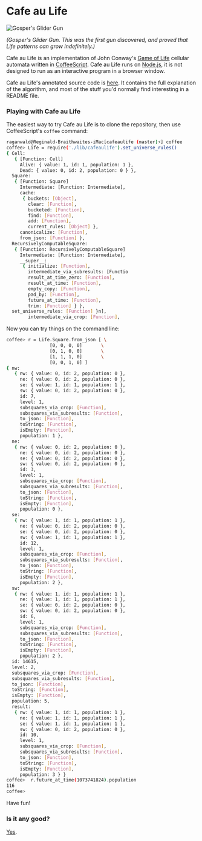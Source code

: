 # Cafe au Life

![Gosper's Glider Gun](http://raganwald.github.com/cafeaulife/docs/gospers_glider_gun.gif)

*(Gosper's Glider Gun. This was the first gun discovered, and proved that Life patterns can grow indefinitely.)*

Cafe au Life is an implementation of John Conway's [Game of Life][life] cellular automata written in [CoffeeScript][cs]. Cafe au Life runs on [Node.js][node], it is not designed to run as an interactive program in a browser window.

[life]: http://en.wikipedia.org/wiki/Conway's_Game_of_Life
[cs]: http://jashkenas.github.com/coffee-script/
[node]: http://nodejs.org

Cafe au Life's annotated source code is [here](http://raganwald.github.com/cafeaulife/docs/cafeaulife.html). It contains the full explanation of the algorithm, and most of the stuff you'd normally find interesting in a README file.

### Playing with Cafe au Life

The easiest way to try Cafe au Life is to clone the repository, then use CoffeeScript's `coffee` command:

```bash
raganwald@Reginald-Braithwaites-iMac[cafeaulife (master)⚡] coffee
coffee> Life = require('./lib/cafeaulife').set_universe_rules()
{ Cell: 
   { [Function: Cell]
     Alive: { value: 1, id: 1, population: 1 },
     Dead: { value: 0, id: 2, population: 0 } },
  Square: 
   { [Function: Square]
     Intermediate: [Function: Intermediate],
     cache: 
      { buckets: [Object],
        clear: [Function],
        bucketed: [Function],
        find: [Function],
        add: [Function],
        current_rules: [Object] },
     canonicalize: [Function],
     from_json: [Function] },
  RecursivelyComputableSquare: 
   { [Function: RecursivelyComputableSquare]
     Intermediate: [Function: Intermediate],
     __super__: 
      { initialize: [Function],
        intermediate_via_subresults: [Functio
        result_at_time_zero: [Function],
        result_at_time: [Function],
        empty_copy: [Function],
        pad_by: [Function],
        future_at_time: [Function],
        trim: [Function] } },
  set_universe_rules: [Function] }n],
        intermediate_via_crop: [Function],
```
Now you can try things on the command line:

```bash
coffee> r = Life.Square.from_json [ \
                [0, 0, 0, 0]       \
                [0, 1, 0, 0]       \
                [1, 1, 1, 0]       \
                [0, 0, 1, 0] ]
{ nw: 
   { nw: { value: 0, id: 2, population: 0 },
     ne: { value: 0, id: 2, population: 0 },
     se: { value: 1, id: 1, population: 1 },
     sw: { value: 0, id: 2, population: 0 },
     id: 7,
     level: 1,
     subsquares_via_crop: [Function],
     subsquares_via_subresults: [Function],
     to_json: [Function],
     toString: [Function],
     isEmpty: [Function],
     population: 1 },
  ne: 
   { nw: { value: 0, id: 2, population: 0 },
     ne: { value: 0, id: 2, population: 0 },
     se: { value: 0, id: 2, population: 0 },
     sw: { value: 0, id: 2, population: 0 },
     id: 3,
     level: 1,
     subsquares_via_crop: [Function],
     subsquares_via_subresults: [Function],
     to_json: [Function],
     toString: [Function],
     isEmpty: [Function],
     population: 0 },
  se: 
   { nw: { value: 1, id: 1, population: 1 },
     ne: { value: 0, id: 2, population: 0 },
     se: { value: 0, id: 2, population: 0 },
     sw: { value: 1, id: 1, population: 1 },
     id: 12,
     level: 1,
     subsquares_via_crop: [Function],
     subsquares_via_subresults: [Function],
     to_json: [Function],
     toString: [Function],
     isEmpty: [Function],
     population: 2 },
  sw: 
   { nw: { value: 1, id: 1, population: 1 },
     ne: { value: 1, id: 1, population: 1 },
     se: { value: 0, id: 2, population: 0 },
     sw: { value: 0, id: 2, population: 0 },
     id: 6,
     level: 1,
     subsquares_via_crop: [Function],
     subsquares_via_subresults: [Function],
     to_json: [Function],
     toString: [Function],
     isEmpty: [Function],
     population: 2 },
  id: 14615,
  level: 2,
  subsquares_via_crop: [Function],
  subsquares_via_subresults: [Function],
  to_json: [Function],
  toString: [Function],
  isEmpty: [Function],
  population: 5,
  result: 
   { nw: { value: 1, id: 1, population: 1 },
     ne: { value: 1, id: 1, population: 1 },
     se: { value: 1, id: 1, population: 1 },
     sw: { value: 0, id: 2, population: 0 },
     id: 10,
     level: 1,
     subsquares_via_crop: [Function],
     subsquares_via_subresults: [Function],
     to_json: [Function],
     toString: [Function],
     isEmpty: [Function],
     population: 3 } }
coffee>  r.future_at_time(1073741824).population
116
coffee>
```

Have fun!

### Is it any good?

[Yes](http://news.ycombinator.com/item?id=3067434).